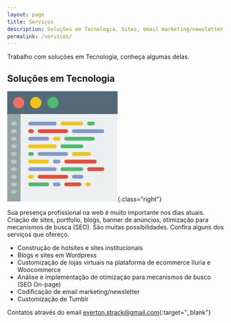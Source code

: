 ```yaml
---
layout: page
title: Serviços
description: Soluções em Tecnologia. Sites, email marketing/newsletter, blogs Wordpress, customização na plataforma de ecommerce Iluria. Conheça meus serviços.
permalink: /servicos/
---
```


Trabalho com soluções em Tecnologia, conheça algumas delas.

## Soluções em Tecnologia

![Solucoes em tecnologia](/assets/images/solucoes-em-tecnologia.png){:class="right"}

Sua presença profissional na web é muito importante nos dias atuais. Criação de sites, portfolio, blogs, banner de anúncios, otimização para mecanismos de busca (SEO). São muitas possibilidades. Confira alguns dos serviços que ofereço.

- Construção de hotsites e sites institucionais
- Blogs e sites em Wordpress
- Customização de lojas virtuais na plataforma de ecommerce Iluria e Woocommerce
- Análise e implementação de otimização para mecanismos de busco (SEO On-page)
- Codificação de email marketing/newsletter
- Customização de Tumblr

Contatos através do email [everton.strack@gmail.com](mailto:everton.strack@gmail.com){:target="_blank"}